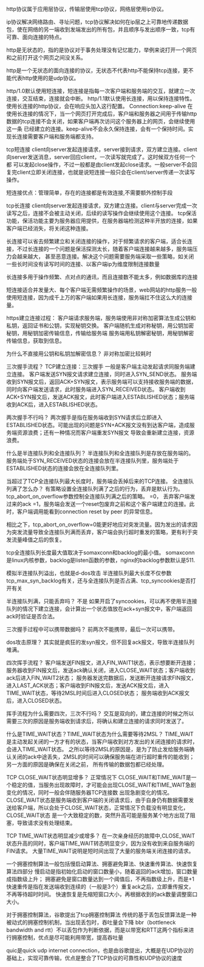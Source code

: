 

http协议属于应用层协议，传输层使用tcp协议，网络层使用ip协议。

ip协议解决网络路由、寻址问题，tcp协议解决如何在ip层之上可靠地传递数据包，使在网络的另一端收到发端发出的所有包，并且顺序与发出顺序一致，tcp有可靠、面向连接的特点。


http是无状态的，指的是协议对于事务处理没有记忆能力，举例来说打开一个网页和之前打开这个网页之间没关系。

http是一个无状态的面向连接的协议，无状态不代表http不能保持tcp连接，更不能代表http使用的是udp协议。


http/1.0默认使用短连接，短连接是指每一次客户端和服务端的交互，就建立一次连接，交互结束，连接就会中断。
http/1.1默认使用长连接，用以保持连接特性。使用长连接的http协议，会在响应头加入这行配置。
Connection:keep-alive
在使用长连接的情况下，当一个网页打开完成后，客户端和服务器之间用于传输http数据的tcp连接不会关闭，如果客户端再次访问这个服务器上的网页，会继续使用这一条
已经建立的连接。keep-alive不会永久保持连接，会有一个保持时间。实现长连接需要客户端和服务端都支持。

tcp短连接
client向server发起连接请求，server接到请求，双方建立连接。client向server发送消息，server回应client，一次读写就完成了。这时候双方任何一个都
可以发起close操作，不过一般都是由client发起close请求。一般server不会回复完client立即关闭连接，也就是说短连接一般只会在client/server传递一次读写操作。

短连接优点：管理简单，存在的连接都是有效连接,不需要额外控制手段

tcp长连接
client向server发起连接请求，双方建立连接。client与server完成一次读写之后，连接不会被主动关闭，后续的读写操作会继续使用这个连接。
tcp保活功能，保活功能主要为服务器应用提供，在服务器端检测这种半开放的连接，如果客户端已经消失，将关闭这种连接。


长连接可以省去频繁建立和关闭连接的操作，对于频繁请求的客户端，适合长连接，不过长连接的一个问题是保活探测太长，随着客户端连接越来越多，服务端压力会越来越大，
甚至恶意连接。解决这个问题需要服务端采取一些策略，如关闭一些长时间没有读写时间的连接、以客户端ip为维度限制连接数量


长连接多用于操作频繁、点对点的通讯，而且连接数不能太多，例如数据库的连接

短连接适合并发量大、每个客户端无需频繁操作的场景，web网站的http服务一般使用短连接，因为成千上万的客户端如果用长连接，服务端扛不住这么大的连接量。


https建立连接过程：
客户端请求服务端，服务端使用非对称加密算法生成公钥和私钥，返回证书和公钥，实现秘钥交换。
客户端随机生成对称秘钥，用公钥加密秘钥，用秘钥加密传输信息，传输给服务端
服务端用私钥解密秘钥，用秘钥解密传输信息，获取到信息。

为什么不直接用公钥和私钥加解密信息？ 
非对称加密比较耗时


三次握手流程？
TCP建立连接：三次握手
一般是客户端主动发起请求同服务端建立连接。
客户端发送SYN报文请求建立连接，同时进入SYN_SEND状态。
服务端收到SYN报文后，返回ACK+SYN报文，表示服务端可以支持接收服务端的数据，同时向客户端发送请求，此时服务端进入SYN_RECEIVED状态。
客户端收到ACK+SYN报文后，发送ACK报文，此时客户端进入ESTABLISHED状态；服务端收到ACK后，进入ESTABLISHED状态。


两次握手不行吗？ 
两次握手是指在服务端收到SYN请求后立即进入ESTABLISHED状态。可能出现的问题是SYN+ACK报文没有到达客户端，造成服务端资源浪费；还有一种情况而客户端重发SYN报文
导致会重新建立连接，资源浪费。


什么是半连接队列和全连接队列？
半连接队列和全连接队列是存放在服务端的。
服务端处于SYN_RECEIVED状态的连接会放在半连接队列里，服务端处于ESTABLISHED状态的连接会放在全连接队列里。

当超过了TCP全连接队列最大长度时，服务端会丢掉后来的TCP连接。
全连接队列满了怎么办？
有策略设置全连接队列满了之后的行为，丢弃是默认行为。
tcp_abort_on_overflow参数控制全连接队列满之后的策略。
=0， 丢弃客户端发过来的ack
=1，服务端会发送一个reset包废弃之前和这个客户端建立的连接。此时，客户端调用能看到connection reset by peer 的异常信息。

相比之下，tcp_abort_on_overflow=0能更好地应对突发流量。因为发出的请求因为突发流量导致全连接队列满而丢弃，客户端会执行超时重发的策略，更有利于突发流量峰值之后的恢复。

tcp全连接队列长度最大值取决于somaxconn和backlog的最小值。
somaxconn是linux内核参数，backlog是listen函数的参数，nginx的backlog参数默认是511.

模拟半连接队列溢出，也就是d-dos攻击
半连接队列最大长度不仅参数tcp_max_syn_backlog有关，还与全连接队列是否占满、tcp_syncookies是否打开有关


半连接队列满，只能丢弃吗？ 
不是 如果开启了syncookies，可以再不使用半连接队列的情况下建立连接，会计算出一个状态值放在ack+syn报文中，客户端返回ack时验证是否合法。

三次握手过程中可以携带数据吗？
前两次不能携带，最后一次可以携带。

dos攻击原理？
其实就是疯狂的发syn报文，但不回复ack报文，导致半连接队列堆满。

四次挥手流程？
客户端发送FIN报文，进入FIN_WAIT1状态，表示想要断开连接；服务器收到FIN报文后，发送ack确认关闭，进入CLOSE_WAIT状态；客户端收到ack后进入FIN_WAIT2状态；
服务器发送完数据后，发送断开连接请求FIN报文，进入LAST_ACK状态；客户端收到FIN报文后，发送ACK报文后，进入TIME_WAIT状态，等待2MSL时间后进入CLOSED状态；
服务端收到ACK报文后，进入CLOSED状态。

挥手流程为什么需要四次，三次不行吗？
交互是双向的，建立连接的时候之所以需要三次的原因是服务端收到请求后，将确认和建立连接的请求同时发送了。

什么是TIME_WAIT状态？TIME_WAIT状态为什么需要等待2MSL？
TIME_WAIT是主动发起关闭的一方才有的状态，当客户端收到对方发出的关闭连接的请求时，会进入TIME_WAIT状态。
之所以等待2MSL的原因是，是为了防止发给服务端确认关闭的ack中途丢失，2MSL的时间可以确保服务端在进行超时重传的能收到；另一方面的原因是确保在关闭之前，
所有传输的数据包都已经处理。

TCP CLOSE_WAIT状态明显增多？ 
正常情况下  CLOSE_WAIT和TIME_WAIT是一个稳定的值，当服务出现故障时，才可能会出现CLOSE_WAIT和TIME_WAIT急剧变化的情况，同时一般会伴随服务器TCP连接数
出现急剧变化的情况。
CLOSE_WAIT状态是服务端收到客户端的关闭请求后，由于自身仍有数据需要发送给客户端，所以会处于CLOSE_WAIT状态，正常情况下负载没有明显变化，CLOSE_WAIT状态
是一个大致稳定的数，突然升高可能是服务某个地方出现了阻塞，导致请求没有处理结束。

TCP TIME_WAIT状态明显减少或增多？
在一次亲身经历的故障中,CLOSE_WAIT状态升高的同时，客户端TIME_WAIT转态明显变少，因为没有收到来自服务端的FIN请求。
大量TIME_WAIT说明是短时间出现了大量的服务端关闭连接的请求。


一个拥塞控制算法一般包括慢启动算法、拥塞避免算法、快速重传算法、快速恢复算法四部分
慢启动是指初始化启动的窗口数量小，随着返回的ack增加，窗口数量成指数级上升；
拥塞避免是窗口数量达到一个阈值后，不再指数级上升，而是+1
快速重传是指在发送端收到连续的（一般是3个）重复ack之后，立即重传报文，不再等待超时时间。
快速恢复是先缩短窗口大小，再根据收到的ack数量调整窗口大小。

对于拥塞控制算法，谷歌提出了tcp拥塞控制算法
传统的基于丢包反馈算法是一种被动式的拥塞控制机制，当出现丢包时，吞吐量会下降
bbr（bottleneck bandwidth and rtt）不以丢包作为判断依据，而是以带宽和RTT这两个指标来进行拥塞控制，优点是尽可能利用带宽，提高吞吐量

quic是quick udp internet connection，也是由谷歌提出，大概是在UDP协议的基础上，实现可靠传输，优点是整合了TCP协议的可靠性和UDP协议的速度